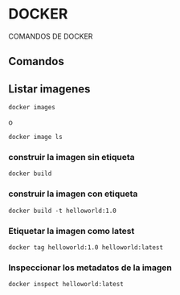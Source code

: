 # DOCKER
COMANDOS DE DOCKER
## Comandos

## Listar imagenes
```
docker images
```
o 
```
docker image ls
```

### construir la imagen sin etiqueta

```
docker build 
```

### construir la imagen con etiqueta

```
docker build -t helloworld:1.0
```

### Etiquetar la imagen como latest

```
docker tag helloworld:1.0 helloworld:latest
```

### Inspeccionar los metadatos de la imagen 

```
docker inspect helloworld:latest
```
